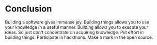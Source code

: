 # Conclusion
Building a software gives immense joy. Building things allows you to use your knowledge in a useful manner. Building allows you to execute your ideas. So just don't concentrate on acquiring knowledge. Put effort in building things. Participate in hackthons. Make a mark in the open source.

